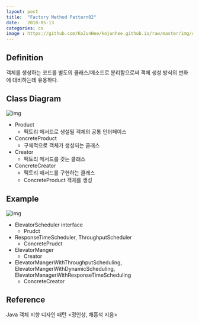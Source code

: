 ```yaml
---
layout: post
title:  "Factory Method Pattern02"
date:   2018-05-13
categories: cs
image : https://github.com/KoJunHee/kojunhee.github.io/raw/master/img/cs_img.jpg![img](https://github.com/KoJunHee/kojunhee.github.io/raw/master/img/factoryMethod01.png)
---
```


## Definition 

객체를 생성하는 코드를 별도의 클래스/메소드로 분리함으로써 객체 생성 방식의 변화에 대비하는데 유용하다.

## Class Diagram

![img](https://github.com/KoJunHee/kojunhee.github.io/raw/master/img/factorymethodpa01.png)

- Product 
  - 펙토리 메서드로 생설될 객체의 공통 인터페이스
- ConcreteProduct
  - 구체적으로 객체가 생성되는 클래스
- Creator
  - 팩토리 메서드를 갖는 클래스
- ConcreteCreator
  - 팩토리 매서드를 구현하는 클래스
  - ConcreteProduct 객체를 생성 

## Example

![img](https://github.com/KoJunHee/kojunhee.github.io/raw/master/img/factorymethodpa02.png)

- ElevatorScheduler interface
  - Prudct
- ResponseTimeScheduler, ThroughputScheduler
  - ConcretePrudct
- ElevatorManger
  - Creator
- ElevatorMangerWithThroughputScheduling, ElevatorMangerWithDynamicScheduling, ElevatorManagerWithResponseTimeScheduling
  - ConcreteCreator

## Reference

Java 객체 지향 디자인 패턴 <정인상, 채흥석 지음>



